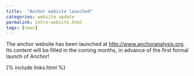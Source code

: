 ```yaml
---
title:  "Anchor website launched"
categories: website update
permalink: intro-website.html
tags: [news]
---
```


The anchor website has been launched at http://www.anchoranalysis.org. Its content will be filled in the coming months, in advance of the first formal launch of Anchor!

{% include links.html %}
